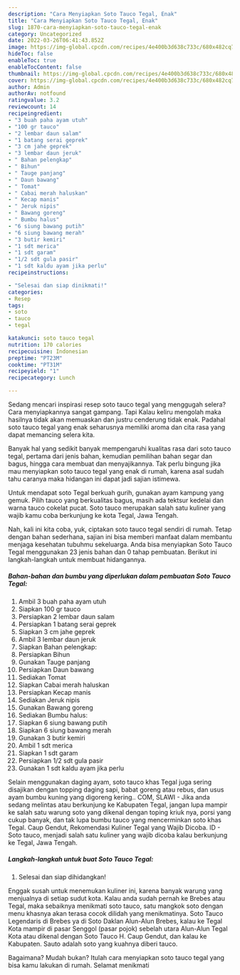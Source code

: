 ```yaml
---
description: "Cara Menyiapkan Soto Tauco Tegal, Enak"
title: "Cara Menyiapkan Soto Tauco Tegal, Enak"
slug: 1870-cara-menyiapkan-soto-tauco-tegal-enak
category: Uncategorized
date: 2022-03-26T06:41:43.852Z
image: https://img-global.cpcdn.com/recipes/4e400b3d638c733c/680x482cq70/soto-tauco-tegal-foto-resep-utama.jpg
hideToc: false
enableToc: true
enableTocContent: false
thumbnail: https://img-global.cpcdn.com/recipes/4e400b3d638c733c/680x482cq70/soto-tauco-tegal-foto-resep-utama.jpg
cover: https://img-global.cpcdn.com/recipes/4e400b3d638c733c/680x482cq70/soto-tauco-tegal-foto-resep-utama.jpg
author: Admin
authorAv: notfound
ratingvalue: 3.2
reviewcount: 14
recipeingredient:
- "3 buah paha ayam utuh"
- "100 gr tauco"
- "2 lembar daun salam"
- "1 batang serai geprek"
- "3 cm jahe geprek"
- "3 lembar daun jeruk"
- " Bahan pelengkap"
- " Bihun"
- " Tauge panjang"
- " Daun bawang"
- " Tomat"
- " Cabai merah haluskan"
- " Kecap manis"
- " Jeruk nipis"
- " Bawang goreng"
- " Bumbu halus"
- "6 siung bawang putih"
- "6 siung bawang merah"
- "3 butir kemiri"
- "1 sdt merica"
- "1 sdt garam"
- "1/2 sdt gula pasir"
- "1 sdt kaldu ayam jika perlu"
recipeinstructions:

- "Selesai dan siap dinikmati!"
categories:
- Resep
tags:
- soto
- tauco
- tegal

katakunci: soto tauco tegal 
nutrition: 170 calories
recipecuisine: Indonesian
preptime: "PT23M"
cooktime: "PT31M"
recipeyield: "1"
recipecategory: Lunch

---
```



Sedang mencari inspirasi resep soto tauco tegal yang menggugah selera? Cara menyiapkannya sangat gampang. Tapi Kalau keliru mengolah maka hasilnya tidak akan memuaskan dan justru cenderung tidak enak. Padahal soto tauco tegal yang enak seharusnya memiliki aroma dan cita rasa yang dapat memancing selera kita.


Banyak hal yang sedikit banyak mempengaruhi kualitas rasa dari soto tauco tegal, pertama dari jenis bahan, kemudian pemilihan bahan segar dan bagus, hingga cara membuat dan menyajikannya. Tak perlu bingung jika mau menyiapkan soto tauco tegal yang enak di rumah, karena asal sudah tahu caranya maka hidangan ini dapat jadi sajian istimewa.

Untuk mendapat soto Tegal berkuah gurih, gunakan ayam kampung yang gemuk. Pilih tauco yang berkualitas bagus, masih ada tektsur kedelai dan warna tauco cokelat pucat. Soto tauco merupakan salah satu kuliner yang wajib kamu coba berkunjung ke kota Tegal, Jawa Tengah.


Nah, kali ini kita coba, yuk, ciptakan soto tauco tegal sendiri di rumah. Tetap dengan bahan sederhana, sajian ini bisa memberi manfaat dalam membantu menjaga kesehatan tubuhmu sekeluarga. Anda bisa menyiapkan Soto Tauco Tegal menggunakan 23 jenis bahan dan 0 tahap pembuatan. Berikut ini langkah-langkah untuk membuat hidangannya.

<!--inarticleads1-->

##### Bahan-bahan dan bumbu yang diperlukan dalam pembuatan Soto Tauco Tegal:

1. Ambil 3 buah paha ayam utuh
1. Siapkan 100 gr tauco
1. Persiapkan 2 lembar daun salam
1. Persiapkan 1 batang serai geprek
1. Siapkan 3 cm jahe geprek
1. Ambil 3 lembar daun jeruk
1. Siapkan  Bahan pelengkap:
1. Persiapkan  Bihun
1. Gunakan  Tauge panjang
1. Persiapkan  Daun bawang
1. Sediakan  Tomat
1. Siapkan  Cabai merah haluskan
1. Persiapkan  Kecap manis
1. Sediakan  Jeruk nipis
1. Gunakan  Bawang goreng
1. Sediakan  Bumbu halus:
1. Siapkan 6 siung bawang putih
1. Siapkan 6 siung bawang merah
1. Gunakan 3 butir kemiri
1. Ambil 1 sdt merica
1. Siapkan 1 sdt garam
1. Persiapkan 1/2 sdt gula pasir
1. Gunakan 1 sdt kaldu ayam jika perlu


Selain menggunakan daging ayam, soto tauco khas Tegal juga sering disajikan dengan topping daging sapi, babat goreng atau rebus, dan usus ayam bumbu kuning yang digoreng kering.. COM, SLAWI - Jika anda sedang melintas atau berkunjung ke Kabupaten Tegal, jangan lupa mampir ke salah satu warung soto yang dikenal dengan toping kriuk nya, porsi yang cukup banyak, dan tak lupa bumbu tauco yang mencerminkan soto khas Tegal. Caup Gendut, Rekomendasi Kuliner Tegal yang Wajib Dicoba. ID - Soto tauco, menjadi salah satu kuliner yang wajib dicoba kalau berkunjung ke Tegal, Jawa Tengah. 

<!--inarticleads2-->

##### Langkah-langkah untuk buat Soto Tauco Tegal:


1. Selesai dan siap dihidangkan!

Enggak susah untuk menemukan kuliner ini, karena banyak warung yang menjualnya di setiap sudut kota. Kalau anda sudah pernah ke Brebes atau Tegal, maka sebaiknya menikmati soto tauco, satu mangkok soto dengan menu khasnya akan terasa cocok dilidah yang menikmatinya. Soto Tauco Legendaris di Brebes ya di Soto Daklan Alun-Alun Brebes, kalau ke Tegal Kota mampir di pasar Senggol (pasar pojok) sebelah utara Alun-Alun Tegal Kota atau dikenal dengan Soto Tauco H. Caup Gendut, dan kalau ke Kabupaten. Sauto adalah soto yang kuahnya diberi tauco. 

Bagaimana? Mudah bukan? Itulah cara menyiapkan soto tauco tegal yang bisa kamu lakukan di rumah. Selamat menikmati
